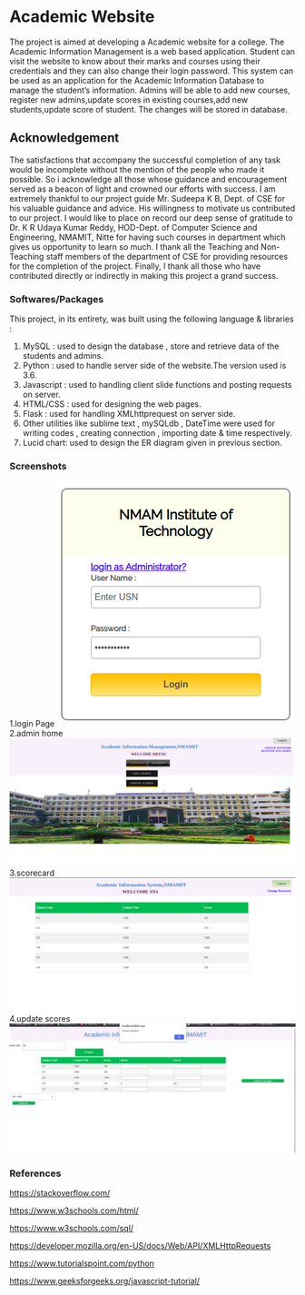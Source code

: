 # Academic Website

The project is aimed at developing a Academic website for a college.
The Academic Information Management is a web based application.
Student can visit the website to know about their marks and courses
using their credentials and they can also change their login password.
This system can be used as an application for the Academic
Information Database to manage the student’s information. Admins
will be able to add new courses, register new admins,update scores in
existing courses,add new students,update score of student. The changes
will be stored in database.

## Acknowledgement
The satisfactions that accompany the successful completion of any task
would be incomplete without the mention of the people who made it
possible. So i acknowledge all those whose guidance and encouragement
served as a beacon of light and crowned our efforts with success.
I am extremely thankful to our project guide Mr. Sudeepa K B, Dept. of
CSE for his valuable guidance and advice. His willingness to motivate
us contributed to our project.
I would like to place on record our deep sense of gratitude to Dr. K R
Udaya Kumar Reddy, HOD-Dept. of Computer Science and
Engineering, NMAMIT, Nitte for having such courses in department
which gives us opportunity to learn so much.
I thank all the Teaching and Non-Teaching staff members of the
department of CSE for providing resources for the completion of the
project. Finally, I thank all those who have contributed directly or
indirectly in making this project a grand success.


### Softwares/Packages

This project, in its entirety, was built using the following language &
libraries :
1. MySQL : used to design the database , store and retrieve data of
the students and admins.
2. Python : used to handle server side of the website.The version used
is 3.6.
3. Javascript : used to handling client slide functions and posting
requests on server.
4. HTML/CSS : used for designing the web pages.
5. Flask : used for handling XMLhttprequest on server side.
6. Other utilities like sublime text , mySQLdb , DateTime were used
for writing codes , creating connection , importing date & time
respectively.
7. Lucid chart: used to design the ER diagram given in previous
section.

### Screenshots
1.login Page
![login](screenshots/login.png)
2.admin home
![admin home](screenshots/AIM_Home.png)
3.scorecard
![scorecard](screenshots/studentscore.png)
4.update scores
![update scores](screenshots/updatescore.png)

### References
https://stackoverflow.com/

https://www.w3schools.com/html/

https://www.w3schools.com/sql/

https://developer.mozilla.org/en-US/docs/Web/API/XMLHttpRequests

https://www.tutorialspoint.com/python

https://www.geeksforgeeks.org/javascript-tutorial/
